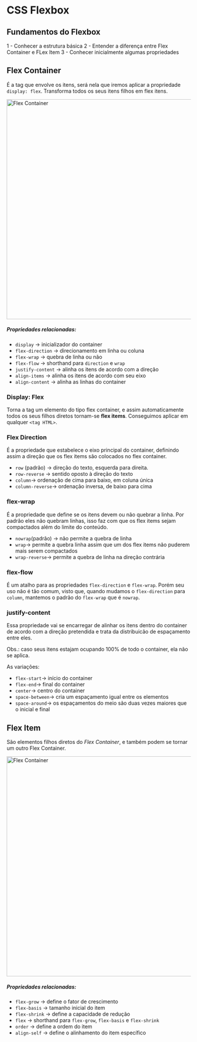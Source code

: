# CSS Flexbox

## Fundamentos do Flexbox

1 - Conhecer a estrutura básica
2 - Entender a diferença entre Flex Container e FLex Item
3 - Conhecer inicialmente algumas propriedades

## Flex Container

É a tag que envolve os itens, será nela que iremos aplicar a propriedade `display: flex`.
Transforma todos os seus itens filhos em flex itens.

<img src="https://css-tricks.com/wp-content/uploads/2018/10/01-container.svg" alt="Flex Container" width="600" />

##### Propriedades relacionadas:

- `display` -> inicializador do container
- `flex-direction` -> direcionamento em linha ou coluna
- `flex-wrap` -> quebra de linha ou não
- `flex-flow` -> shorthand para `direction` e `wrap`
- `justify-content` -> alinha os itens de acordo com a direção
- `align-items` -> alinha os itens de acordo com seu eixo
- `align-content` -> alinha as linhas do container

### Display: Flex

Torna a tag um elemento do tipo flex container, e assim automaticamente todos os seus filhos diretos tornam-se **flex items**. Conseguimos aplicar em qualquer `<tag HTML>`.

### Flex Direction

É a propriedade que estabelece o eixo principal do container, definindo assim a direção que os flex items são colocados no flex container.

- `row` (padrão) -> direção do texto, esquerda para direita.
- `row-reverse` -> sentido oposto à direção do texto
- `column`-> ordenação de cima para baixo, em coluna única
- `column-reverse`-> ordenação inversa, de baixo para cima

### flex-wrap

É a propriedade que define se os itens devem ou não quebrar a linha.
Por padrão eles não quebram linhas, isso faz com que os flex items sejam compactados além do limite do conteúdo.

- `nowrap`(padrão) -> não permite a quebra de linha
- `wrap`-> permite a quebra linha assim que um dos flex items não puderem mais serem compactados
- `wrap-reverse`-> permite a quebra de linha na direção contrária

### flex-flow

É um atalho para as propriedades `flex-direction` e `flex-wrap`.
Porém seu uso não é tão comum, visto que, quando mudamos o `flex-direction` para `column`, mantemos o padrão do `flex-wrap` que é `nowrap`.

### justify-content

Essa propriedade vai se encarregar de alinhar os itens dentro do container de acordo com a direção pretendida e trata da distribuicão de espaçamento entre eles.

Obs.: caso seus itens estajam ocupando 100% de todo o container, ela não se aplica.

As variações:

- `flex-start`-> início do container
- `flex-end`-> final do container
- `center`-> centro do container
- `space-between`-> cria um espaçamento igual entre os elementos
- `space-around`-> os espaçamentos do meio são duas vezes maiores que o inicial e final
## Flex Item

São elementos filhos diretos do *Flex Container*, e também podem se tornar um outro Flex Container.

<img src="https://css-tricks.com/wp-content/uploads/2018/11/00-basic-terminology.svg" alt="Flex Container" width="600" />

##### Propriedades relacionadas:

- `flex-grow` -> define o fator de crescimento
- `flex-basis` -> tamanho inicial do item
- `flex-shrink` -> define a capacidade de redução
- `flex` -> shorthand para `flex-grow`, `flex-basis` e `flex-shrink`
- `order` -> define a ordem do item
- `align-self` -> define o alinhamento do item específico